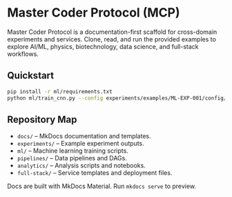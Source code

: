 # Master Coder Protocol (MCP)

Master Coder Protocol is a documentation-first scaffold for cross-domain
experiments and services. Clone, read, and run the provided examples to explore
AI/ML, physics, biotechnology, data science, and full-stack workflows.

## Quickstart

```bash
pip install -r ml/requirements.txt
python ml/train_cnn.py --config experiments/examples/ML-EXP-001/config/cnn_config.yaml
```

## Repository Map

- `docs/` – MkDocs documentation and templates.
- `experiments/` – Example experiment outputs.
- `ml/` – Machine learning training scripts.
- `pipelines/` – Data pipelines and DAGs.
- `analytics/` – Analysis scripts and notebooks.
- `full-stack/` – Service templates and deployment files.

Docs are built with MkDocs Material. Run `mkdocs serve` to preview.
